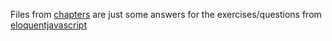 Files from [chapters](./chapters/) are just some answers for the exercises/questions from [eloquentjavascript](https://eloquentjavascript.net)
